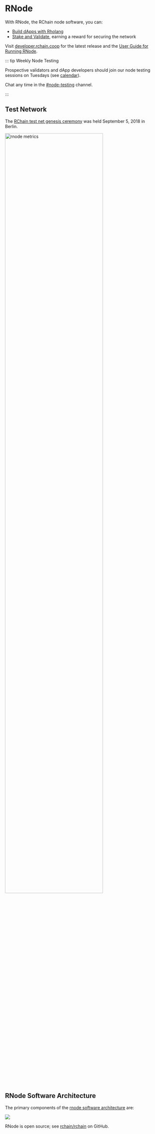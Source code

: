 # RNode

With RNode, the RChain node software, you can:

 - [Build dApps with Rholang](rholang.md)
 - [Stake and Validate](../ecosystem/token-economics.md), earning a
   reward for securing the network

Visit [developer.rchain.coop](https://developer.rchain.coop) for the
latest release and the [User Guide for Running RNode][nug].

::: tip Weekly Node Testing

Prospective validators and dApp developers should join
our node testing sessions on Tuesdays (see [calendar](../ecosystem/conferences.md)).

Chat any time in the
[#node-testing](https://discordapp.com/channels/375365542359465989/400075443321044993)
channel.

:::

## Test Network

The [RChain test net genesis ceremony][tnl] was held September 5, 2018
in Berlin.

[<img alt="rnode metrics" src="https://www.rchain.coop/blog/wp-content/uploads/2018/09/RChain-test-net-launch-1080x541.jpg" width="80%">][tnl]

[tnl]: https://www.rchain.coop/blog/rchain-testnet-genesis-ceremony/

[nug]: https://rchain.atlassian.net/wiki/spaces/CORE/pages/428376065/User+guide+for+running+RNode

## RNode Software Architecture

The primary components of the [rnode software architecture][swarch] are:

[![](https://rchain-architecture.readthedocs.io/en/latest/_images/architecture-overview.png)][swarch]

[swarch]: https://rchain-architecture.readthedocs.io/en/latest/introduction/architecture-overview.html

RNode is open source; see [rchain/rchain](https://github.com/rchain/rchain/) on GitHub.
